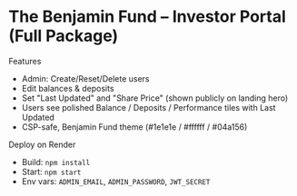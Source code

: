 
# The Benjamin Fund – Investor Portal (Full Package)

Features
- Admin: Create/Reset/Delete users
- Edit balances & deposits
- Set "Last Updated" and "Share Price" (shown publicly on landing hero)
- Users see polished Balance / Deposits / Performance tiles with Last Updated
- CSP-safe, Benjamin Fund theme (#1e1e1e / #ffffff / #04a156)

Deploy on Render
- Build: `npm install`
- Start: `npm start`
- Env vars: `ADMIN_EMAIL`, `ADMIN_PASSWORD`, `JWT_SECRET`

